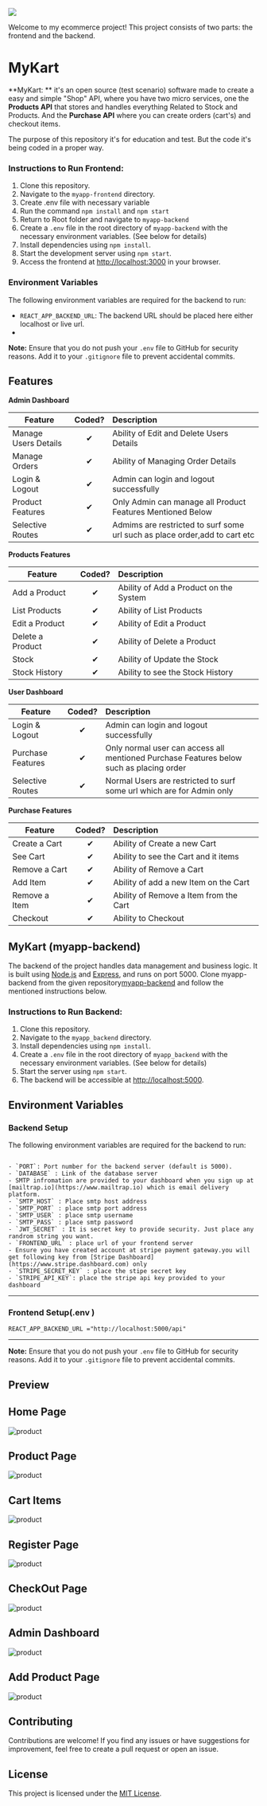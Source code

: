 ![](https://imgur.com/t3teAxi.png)

Welcome to my ecommerce project! This project consists of two parts: the frontend and the backend.

# MyKart

**MyKart: ** it's an open source (test scenario) software made to create a easy and simple "Shop" API, where you have two micro services, one the **Products API** that stores and handles everything Related to Stock and Products. And the **Purchase API** where you can create orders (cart's) and checkout items.

The purpose of this repository it's for education and test. But the code it's being coded in a proper way.
### Instructions to Run Frontend:

1. Clone this repository.
2. Navigate to the `myapp-frontend` directory.
3. Create .env file with necessary variable
4. Run the command `npm install` and `npm start`
5. Return to Root folder and navigate to `myapp-backend`
6. Create a `.env` file in the root directory of `myapp-backend` with the necessary environment variables. (See below for details)
7. Install dependencies using `npm install`.
8. Start the development server using `npm start`.
9. Access the frontend at [http://localhost:3000](http://localhost:3000) in your browser.

### Environment Variables

The following environment variables are required for the backend to run:

- `REACT_APP_BACKEND_URL`: The backend URL should be placed here either localhost or live url.
- 
**Note:** Ensure that you do not push your `.env` file to GitHub for security reasons. Add it to your `.gitignore` file to prevent accidental commits.


## Features

<b>Admin Dashboard</b>

| Feature  |  Coded?       | Description  |
|----------|:-------------:|:-------------|
| Manage Users Details | &#10004; | Ability of Edit and Delete Users Details |
| Manage Orders | &#10004; | Ability of Managing Order Details |
| Login & Logout | &#10004; | Admin can login and logout successfully |
| Product Features | &#10004; | Only Admin can manage all Product Features Mentioned Below|
| Selective Routes | &#10004; | Admims are restricted to surf some url such as place order,add to cart etc|

<b>Products Features</b>

| Feature  |  Coded?       | Description  |
|----------|:-------------:|:-------------|
| Add a Product | &#10004; | Ability of Add a Product on the System |
| List Products | &#10004; | Ability of List Products |
| Edit a Product | &#10004; | Ability of Edit a Product |
| Delete a Product | &#10004; | Ability of Delete a Product |
| Stock | &#10004; | Ability of Update the Stock |
| Stock History | &#10004; | Ability to see the Stock History |

<b>User Dashboard</b>

| Feature  |  Coded?       | Description  |
|----------|:-------------:|:-------------|
| Login & Logout | &#10004; | Admin can login and logout successfully |
| Purchase Features | &#10004; | Only normal user can access all mentioned Purchase Features below such as placing order|
| Selective Routes | &#10004; | Normal Users are restricted to surf some url which are for Admin only|

<b>Purchase Features</b>

| Feature  |  Coded?       | Description  |
|----------|:-------------:|:-------------|
| Create a Cart | &#10004; | Ability of Create a new Cart |
| See Cart | &#10004; | Ability to see the Cart and it items |
| Remove a Cart | &#10004; | Ability of Remove a Cart |
| Add Item | &#10004; | Ability of add a new Item on the Cart |
| Remove a Item | &#10004; | Ability of Remove a Item from the Cart |
| Checkout | &#10004; | Ability to Checkout |


## MyKart (myapp-backend)

The backend of the project handles data management and business logic. It is built using [Node.js](https://nodejs.org/) and [Express](https://expressjs.com/), and runs on port 5000.
Clone myapp-backend from the given repository[myapp-backend](https://github.com/Dharmendra2567/myapp-backend) and follow the mentioned instructions below.

### Instructions to Run Backend:

1. Clone this repository.
2. Navigate to the `myapp_backend` directory.
3. Install dependencies using `npm install`.
4. Create a `.env` file in the root directory of `myapp_backend` with the necessary environment variables. (See below for details)
5. Start the server using `npm start`.
6. The backend will be accessible at [http://localhost:5000](http://localhost:5000).

## Environment Variables

### Backend Setup

The following environment variables are required for the backend to run:
```

- `PORT`: Port number for the backend server (default is 5000).
- `DATABASE` : Link of the database server
- SMTP infromation are provided to your dashboard when you sign up at [mailtrap.io](https://www.mailtrap.io) which is email delivery platform.
- `SMTP_HOST` : Place smtp host address
- `SMTP_PORT` : place smtp port address
- `SMTP_USER` : place smtp username
- `SMTP_PASS` : place smtp password
- `JWT_SECRET` : It is secret key to provide security. Just place any randrom string you want.
- `FRONTEND_URL` : place url of your frontend server
- Ensure you have created account at stripe payment gateway.you will get following key from [Stripe Dashboard](https://www.stripe.dashboard.com) only
- `STRIPE_SECRET_KEY` : place the stipe secret key
- `STRIPE_API_KEY`: place the stripe api key provided to your dashboard
```

---
### Frontend Setup(.env )
```
REACT_APP_BACKEND_URL ="http://localhost:5000/api"
```
---
**Note:** Ensure that you do not push your `.env` file to GitHub for security reasons. Add it to your `.gitignore` file to prevent accidental commits.

## Preview

## Home Page
<img src="public/projectImage/homePage.png" alt="product" >

## Product Page
<img src="public/projectImage/AllProducts.png" alt="product" >

## Cart Items
<img src="public/projectImage/cartItems.png" alt="product" >

## Register Page
<img src="public/projectImage/Registration.png" alt="product" >


## CheckOut Page
<img src="public/projectImage/checkoutPage.png" alt="product" >

## Admin Dashboard
<img src="public/projectImage/productList.png" alt="product" >


## Add Product Page
<img src="public/projectImage/addProduct.png" alt="product" >

## Contributing

Contributions are welcome! If you find any issues or have suggestions for improvement, feel free to create a pull request or open an issue.

## License

This project is licensed under the [MIT License](LICENSE).